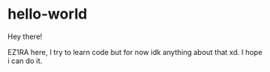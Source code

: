 # hello-world

Hey there!

EZ1RA here, I try to learn code but for now idk anything about that xd.
I hope i can do it.
